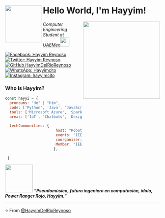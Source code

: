 <h1> Hello World, I'm Hayyim! <img align = 'left'  src="https://media.giphy.com/media/HkNPbfRhisIH6/giphy.gif" width="120"></h2>
<img align='right' src="https://github.com/HayyimDelRioReynoso/HayyimDelRioReynoso/blob/main/Hayyim%20-%20Del%20Rio%20Reynoso.gif" width="250">
<p><em>Computer Engineering Student at <a href="http://www.unb.br">UAEMex</a><img src="https://media.giphy.com/media/fYSnHlufseco8Fh93Z/giphy.gif" width="30">
</em></p>

[![Facebook: Hayyim Reynoso](https://img.shields.io/badge/-Facebook-blue)](https://www.facebook.com/hayyim.delrioreynoso)
[![Twitter: Hayyim Reynoso](https://img.shields.io/twitter/follow/hayyimcito?style=social)](https://twitter.com/hayyimcito)
[![GitHub HayyimDelRioReynoso](https://img.shields.io/github/followers/HayyimDelRioReynoso?label=follow&style=social)](https://github.com/HayyimDelRioReynoso)
[![WhatsApp: Hayyimcito](https://img.shields.io/badge/-%20WhatsApp-green)](https://api.whatsapp.com/send?phone=7292793695)
[![Instagram: hayyimcito](https://img.shields.io/badge/-Instagram-red)](https://www.instagram.com/hayyimcito/?hl=es)


###  Who is Hayyim?  

```javascript
const hayyi = {
  pronouns: "He" | "Him",
  code: ['Python', 'Java', 'JavaScript','HTML', 'CSS'],
  tools: ['Microsoft Azure', 'Spark AR Studio', 'SketchUp', 'Unity', 'Docker'],
  areas: ['IoT', 'Chatbots', 'Design', 'Robotics'],
  
  techCommunities: {
                       host: "Robotics & Automation Society UAEMex",
                       events: "IEEEXTREME 2020", "IEEEXTREME 2021", "Innovaccion Virtual", "Nasa Space Apps Challenge", 
                       coorganizer: "Ven y ConoceRAS",
                       Member: "IEEE", "WIE (Women in Engineering)", "CS (Computer Society)", "RAS (Robotics & Automation Society)"
                      },
                      
 }

```

<img src="https://media.giphy.com/media/8GIrp9PyxMHbq/giphy.gif" width="90"> <em><b> "Pseudomúsico, futuro ingeniero en computación, ídolo, Power Ranger Rojo, Hayyim."</b> </em>

---

⭐️ From [@HayyimDelRioReynoso](https://github.com/HayyimDelRioReynoso)
